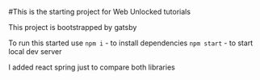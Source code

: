 #This is the starting project for Web Unlocked tutorials

This project is bootstrapped by gatsby

To run this started use
`npm i` - to install dependencies
`npm start` - to start local dev server


I added react spring just to compare both libraries
